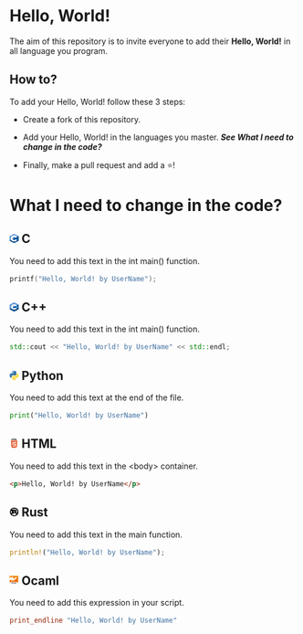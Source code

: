 # Hello, World!

The aim of this repository is to invite everyone to add their **Hello, World!** in all language you program.

## How to?

To add your Hello, World! follow these 3 steps:

- Create a fork of this repository.

- Add your Hello, World! in the languages you master. _**See What I need to change in the code?**_

- Finally, make a pull request and add a ⭐!

# What I need to change in the code?

## <picture><img alt="source : https://upload.wikimedia.org/wikipedia/commons/1/18/C_Programming_Language.svg" src="c.svg" height="16" width="16"></picture>&nbsp;C

You need to add this text in the int main() function.

```c
printf("Hello, World! by UserName");
```

## <picture><img alt="source : https://github.com/isocpp/logos/blob/master/cpp_logo.svg" src="cpp.svg" height="16" width="16"></picture>&nbsp;C++

You need to add this text in the int main() function.

```cpp
std::cout << "Hello, World! by UserName" << std::endl;
```

## <picture><img alt="source : https://docs.python.org/3/_static/py.svg" src="python.svg" height="16" width="16"></picture>&nbsp;Python

You need to add this text at the end of the file.

```python
print("Hello, World! by UserName")
```

## <picture><img alt="source : https://www.w3.org/html/logo/downloads/HTML5_Logo.svg" src="html.svg" height="16" width="16"></picture>&nbsp;HTML

You need to add this text in the \<body\> container.

```html
<p>Hello, World! by UserName</p>
```

## <picture><img alt="source : https://upload.wikimedia.org/wikipedia/commons/d/d5/Rust_programming_language_black_logo.svg" src="rust.svg" height="16" width="16"></picture>&nbsp;Rust

You need to add this text in the main function.

```rust
println!("Hello, World! by UserName");
```

## <picture><img alt="source : https://github.com/ocaml/ocaml.org/blob/main/asset/policies/logos/OCaml_Sticker.svg" src="ocaml.svg" height="16" width="16"></picture>&nbsp;Ocaml

You need to add this expression in your script.

```ocaml
print_endline "Hello, World! by UserName"
```
